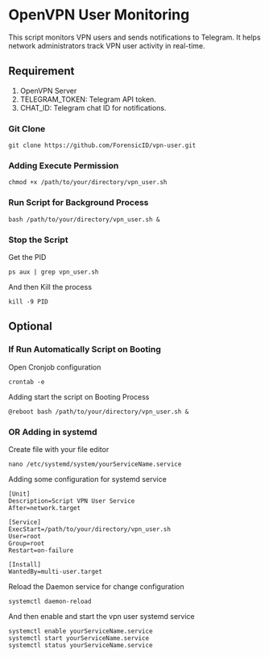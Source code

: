 # OpenVPN User Monitoring
This script monitors VPN users and sends notifications to Telegram. It helps network administrators track VPN user activity in real-time.
## Requirement
1. OpenVPN Server
2. TELEGRAM_TOKEN: Telegram API token.
3. CHAT_ID: Telegram chat ID for notifications.
### Git Clone
```
git clone https://github.com/ForensicID/vpn-user.git
```
### Adding Execute Permission
```
chmod +x /path/to/your/directory/vpn_user.sh
```
### Run Script for Background Process
```
bash /path/to/your/directory/vpn_user.sh &
```
### Stop the Script
Get the PID
```
ps aux | grep vpn_user.sh
```
And then Kill the process
```
kill -9 PID
```
## Optional
### If Run Automatically Script on Booting
Open Cronjob configuration
```
crontab -e
```
Adding start the script on Booting Process
```
@reboot bash /path/to/your/directory/vpn_user.sh &
```
### OR Adding in systemd
Create file with your file editor
```
nano /etc/systemd/system/yourServiceName.service
```
Adding some configuration for systemd service
```
[Unit]
Description=Script VPN User Service
After=network.target

[Service]
ExecStart=/path/to/your/directory/vpn_user.sh
User=root
Group=root
Restart=on-failure

[Install]
WantedBy=multi-user.target
```
Reload the Daemon service for change configuration
```
systemctl daemon-reload
```
And then enable and start the vpn user systemd service
```
systemctl enable yourServiceName.service
systemctl start yourServiceName.service
systemctl status yourServiceName.service
```
